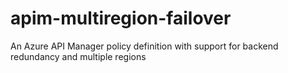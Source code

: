 # apim-multiregion-failover
An Azure API Manager policy definition with support for backend redundancy and multiple regions
